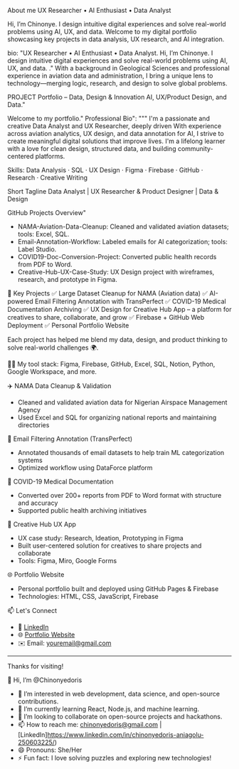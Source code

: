 About me
UX Researcher • AI Enthusiast • Data Analyst

Hi, I’m Chinonye. I design intuitive digital experiences and solve real-world problems using AI, UX, and data. Welcome to my digital portfolio showcasing key projects in data analysis, UX research, and AI integration.

bio:
"UX Researcher • AI Enthusiast • Data Analyst. Hi, I’m Chinonye. I design intuitive digital experiences and solve real-world problems using AI, UX, and data. ."
With a background in Geological Sciences and professional experience in aviation data and administration, I bring a unique lens to technology—merging logic, research, and design to solve global problems.

PROJECT Portfolio – 
Data, Design & Innovation
AI, UX/Product Design, and Data."

Welcome to my portfolio."
Professional Bio": """
I'm a passionate and creative Data Analyst and UX Researcher, deeply driven With experience across aviation analytics, UX design, and data annotation for AI, I strive to create meaningful digital solutions that improve lives. I'm a lifelong learner with a love for clean design, structured data, and 
building community-centered platforms.

Skills:
Data Analysis 
· SQL 
· UX Design 
· Figma 
· Firebase 
· GitHub 
· Research 
· Creative Writing

Short Tagline
Data Analyst | UX Researcher & Product Designer | Data & Design

GitHub Projects Overview"
- NAMA-Aviation-Data-Cleanup: Cleaned and validated aviation datasets; tools: Excel, SQL.
- Email-Annotation-Workflow: Labeled emails for AI categorization; tools: Label Studio.
- COVID19-Doc-Conversion-Project: Converted public health records from PDF to Word.
- Creative-Hub-UX-Case-Study: UX Design project with wireframes, research, and prototype in Figma.
    
🔧 Key Projects
✅ Large Dataset Cleanup for NAMA (Aviation data)
✅ AI-powered Email Filtering Annotation with TransPerfect
✅ COVID-19 Medical Documentation Archiving
✅ UX Design for Creative Hub App – a platform for creatives to share, collaborate, and grow
✅ Firebase + GitHub Web Deployment
✅ Personal Portfolio Website

Each project has helped me blend my data, design, and product thinking to solve real-world challenges 🌍.

👩‍💻 My tool stack: 
Figma, 
Firebase, 
GitHub, 
Excel, 
SQL, 
Notion, 
Python, 
Google Workspace, and more.

✈️ NAMA Data Cleanup & Validation
- Cleaned and validated aviation data for Nigerian Airspace Management Agency
- Used Excel and SQL for organizing national reports and maintaining directories

📩 Email Filtering Annotation (TransPerfect)
- Annotated thousands of email datasets to help train ML categorization systems
- Optimized workflow using DataForce platform

🧾 COVID-19 Medical Documentation
- Converted over 200+ reports from PDF to Word format with structure and accuracy
- Supported public health archiving initiatives

🎨 Creative Hub UX App
- UX case study: Research, Ideation, Prototyping in Figma
- Built user-centered solution for creatives to share projects and collaborate
- Tools: Figma, Miro, Google Forms

🌐 Portfolio Website
- Personal portfolio built and deployed using GitHub Pages & Firebase
- Technologies: HTML, CSS, JavaScript, Firebase

📫 Let's Connect

- 🔗 [LinkedIn](https://www.linkedin.com/in/yourname)
- 🌐 [Portfolio Website](https://your-portfolio.web.app)
- ✉️ Email: youremail@gmail.com

---

Thanks for visiting!


  👋 Hi, I’m @Chinonyedoris  
- 👀 I’m interested in web development, data science, and open-source contributions.  
- 🌱 I’m currently learning React, Node.js, and machine learning.  
- 💞️ I’m looking to collaborate on open-source projects and hackathons.  
- 📫 How to reach me: chinonyedoris@gmail.com | [LinkedIn]https://www.linkedin.com/in/chinonyedoris-aniagolu-250603225/)  
- 😄 Pronouns: She/Her  
- ⚡ Fun fact: I love solving puzzles and exploring new technologies!
